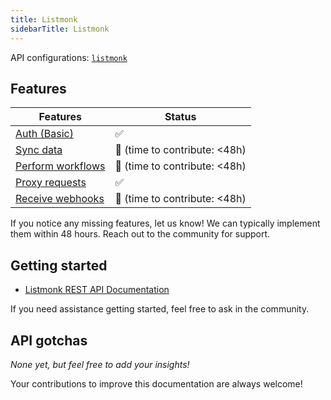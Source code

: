 ```yaml
---
title: Listmonk
sidebarTitle: Listmonk
---
```


API configurations: [`listmonk`](https://terapi.dev/providers.yaml)

## Features

| Features                                                             | Status                           |
| -------------------------------------------------------------------- | -------------------------------- |
| [Auth (Basic)](/integrate/guides/authorize-an-api)                   | ✅                               |
| [Sync data](https://terapi.gitbook.io/terapi-api-explorer/integrate/guides/sync-data-from-an-api)                 | 🚫 (time to contribute: &lt;48h) |
| [Perform workflows](https://terapi.gitbook.io/terapi-api-explorer/integrate/guides/perform-workflows-with-an-api) | 🚫 (time to contribute: &lt;48h) |
| [Proxy requests](https://terapi.gitbook.io/terapi-api-explorer/integrate/guides/proxy-requests-to-an-api)         | ✅                               |
| [Receive webhooks](https://terapi.gitbook.io/terapi-api-explorer/integrate/guides/receive-webhooks-from-an-api)   | 🚫 (time to contribute: &lt;48h) |

If you notice any missing features, let us know! We can typically implement them within 48 hours. Reach out to the community for support.

## Getting started

-   [Listmonk REST API Documentation](https://listmonk.app/docs/apis/apis/)

If you need assistance getting started, feel free to ask in the community.

## API gotchas

_None yet, but feel free to add your insights!_

Your contributions to improve this documentation are always welcome!

